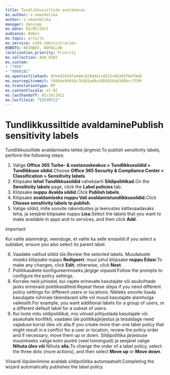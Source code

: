 ```yaml
---
title: Tundlikkussiltide avaldamine
ms.author: v-smandalika
author: v-smandalika
manager: dansimp
ms.date: 03/05/2021
audience: Admin
ms.topic: article
ms.service: o365-administration
ROBOTS: NOINDEX, NOFOLLOW
localization_priority: Priority
ms.collection: Adm_O365
ms.custom:
- "7455"
- "9000181"
ms.openlocfilehash: 0fb43292dfa446c829dd41c8513c05285fbd79e0
ms.sourcegitcommit: f4866e94918c7b591ad0cd3b58169d340bcc7f00
ms.translationtype: MT
ms.contentlocale: et-EE
ms.lasthandoff: 05/19/2021
ms.locfileid: "52539712"
---
```

# <a name="publish-sensitivity-labels"></a><span data-ttu-id="d2861-102">Tundlikkussiltide avaldamine</span><span class="sxs-lookup"><span data-stu-id="d2861-102">Publish sensitivity labels</span></span>

<span data-ttu-id="d2861-103">Tundlikkussiltide avaldamiseks tehke järgmist.</span><span class="sxs-lookup"><span data-stu-id="d2861-103">To publish sensitivity labels, perform the following steps:</span></span>

1. <span data-ttu-id="d2861-104">Valige **Office 365 Turbe- & vastavuskeskus > Tundlikkussildid > Tundlikkuse sildid.**</span><span class="sxs-lookup"><span data-stu-id="d2861-104">Choose **Office 365 Security & Compliance Center > Classification > Sensitivity labels**.</span></span>
2. <span data-ttu-id="d2861-105">Klõpsake **lehel Tundlikkussildid** vahekaarti **Sildipoliitikad.**</span><span class="sxs-lookup"><span data-stu-id="d2861-105">On the **Sensitivity labels** page, click the **Label policies** tab.</span></span>
3. <span data-ttu-id="d2861-106">Klõpsake **nuppu Avalda sildid.**</span><span class="sxs-lookup"><span data-stu-id="d2861-106">Click **Publish labels**.</span></span>
4. <span data-ttu-id="d2861-107">Klõpsake **avaldamiseks nuppu Vali avaldamistundlikkussildid.**</span><span class="sxs-lookup"><span data-stu-id="d2861-107">Click **Choose sensitivity labels to publish**.</span></span> 
5. <span data-ttu-id="d2861-108">Valige sildid, mille soovite rakendustes ja teenustes kättesaadavaks teha, ja seejärel klõpsake nuppu **Lisa**.</span><span class="sxs-lookup"><span data-stu-id="d2861-108">Select the labels that you want to make available in apps and to services, and then click **Add**.</span></span>
> [!IMPORTANT]
> <span data-ttu-id="d2861-109">Kui valite alammärgi, veenduge, et valite ka selle emasildi.</span><span class="sxs-lookup"><span data-stu-id="d2861-109">If you select a sublabel, ensure you also select its parent label.</span></span>
6. <span data-ttu-id="d2861-110">Vaadake valitud sildid üle.</span><span class="sxs-lookup"><span data-stu-id="d2861-110">Review the selected labels.</span></span> <span data-ttu-id="d2861-111">Muudatuste miseks klõpsake nuppu **Redigeeri**; muul juhul klõpsake **nuppu Edasi**.</span><span class="sxs-lookup"><span data-stu-id="d2861-111">To make any changes, click **Edit**; otherwise, click **Next**.</span></span>
7. <span data-ttu-id="d2861-112">Poliitikasätete konfigureerimiseks järgige viipasid.</span><span class="sxs-lookup"><span data-stu-id="d2861-112">Follow the prompts to configure the policy settings.</span></span>
8. <span data-ttu-id="d2861-113">Korrake neid juhiseid, kui vajate erinevate kasutajate või asukohtade jaoks erinevaid poliitikasätteid.</span><span class="sxs-lookup"><span data-stu-id="d2861-113">Repeat these steps if you need different policy settings for different users or locations.</span></span> <span data-ttu-id="d2861-114">Näiteks soovite lisada kasutajate rühmale täiendavaid silte või muud kasutajate alamhulga vaikesilti.</span><span class="sxs-lookup"><span data-stu-id="d2861-114">For example, you want additional labels for a group of users, or a different default label for a subset of users.</span></span>
9. <span data-ttu-id="d2861-115">Kui loote mitu sildipoliitikat, mis võivad põhjustada kasutajale või asukohale konflikti, vaadake üle poliitikajärjestus ja teisaldage need vajaduse korral üles või alla.</span><span class="sxs-lookup"><span data-stu-id="d2861-115">If you create more than one label policy that might result in a conflict for a user or location, review the policy order and if necessary, move them up or down.</span></span> <span data-ttu-id="d2861-116">Sildipoliitika järjestuse muutmiseks valige kolm punkti (veel toiminguid) ja seejärel valige **Nihuta üles või** Nihuta **alla.**</span><span class="sxs-lookup"><span data-stu-id="d2861-116">To change the order of a label policy, select the three dots (more actions), and then select **Move up** or **Move down**.</span></span>

<span data-ttu-id="d2861-117">Viisardi lõpuleviimine avaldab sildipoliitika automaatselt.</span><span class="sxs-lookup"><span data-stu-id="d2861-117">Completing the wizard automatically publishes the label policy.</span></span>


